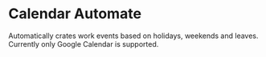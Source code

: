 # Calendar Automate
Automatically crates work events based on holidays, weekends and leaves. Currently only Google Calendar is supported.
